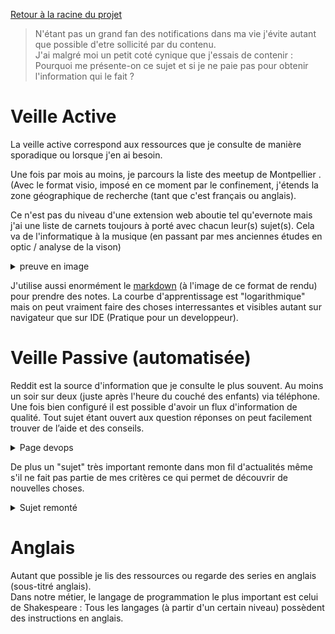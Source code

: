 [Retour à la racine du projet](https://github.com/EPradillon/veille-informatique)

> N'étant pas un grand fan des notifications dans ma vie j'évite autant que possible d'etre sollicité par du contenu.  
> J'ai malgré moi un petit coté cynique que j'essais de contenir : Pourquoi me présente-on ce sujet et si je ne paie pas pour obtenir l'information qui le fait ? 

# Veille Active
La veille active correspond aux ressources que je consulte de manière sporadique ou lorsque j'en ai besoin.

Une fois par mois au moins, je parcours la liste des meetup de Montpellier .
(Avec le format visio, imposé en ce moment par le confinement, j'étends la zone géographique de recherche (tant que c'est français ou anglais).

Ce n'est pas du niveau d'une extension web aboutie tel qu'evernote mais j'ai une liste de carnets toujours à porté avec chacun leur(s) sujet(s). Cela va de l'informatique à la musique (en passant par mes anciennes études en optic / analyse de la vison)
<details>
 <summary>preuve en image</summary>
 
![carnets](https://media.discordapp.net/attachments/250327786508517388/790323254681272370/1608498142559.jpg?width=901&height=676)

</details>

J'utilise aussi enormément le [markdown](https://fr.wikipedia.org/wiki/Markdown) (à l'image de ce format de rendu) pour prendre des notes. La courbe d'apprentissage est "logarithmique" mais on peut vraiment faire des choses interressantes et visibles autant sur navigateur que sur IDE (Pratique pour un developpeur). 
# Veille Passive (automatisée)
Reddit est la source d'information que je consulte le plus souvent. Au moins un soir sur deux (juste après l'heure du couché des enfants) via téléphone.
Une fois bien configuré il est possible d'avoir un flux d'information de qualité. Tout sujet étant ouvert aux question réponses on peut facilement trouver de l’aide et des conseils.

<details>
 <summary>Page devops</summary>
 
![dev-ops](https://media.discordapp.net/attachments/250327786508517388/790325269075853372/Screenshot_2020-12-20-21-11-46-349_com.reddit.frontpage.jpg?width=312&height=676)

</details>

De plus un "sujet" très important remonte dans mon fil d'actualités même s'il ne fait pas partie de mes critères ce qui permet de découvrir de nouvelles choses.

<details>
 <summary>Sujet remonté</summary>
 
![dev-ops](https://media.discordapp.net/attachments/250327786508517388/790310038068920320/Screenshot_2020-12-20-21-09-34-421_com.reddit.frontpage.jpg?width=312&height=676)

</details>



# Anglais 
Autant que possible je lis des ressources ou regarde des series en anglais (sous-titré anglais).   
Dans notre métier, le langage de programmation le plus important est celui de Shakespeare : Tous les langages (à partir d'un certain niveau) possèdent des instructions en anglais.
